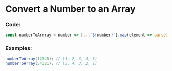 # Convert a Number to an Array

### Code: 
```js
const numberToArrray = number => [...`${number}`].map(element => parseInt(element));
```
### Examples:
```js
numberToArray(12345); // [1, 2, 3, 4, 5]
numberToArray(54321); // [5, 4, 3, 2, 1]
```
